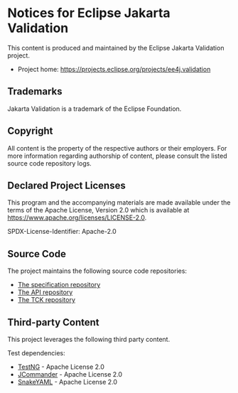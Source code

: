 # Notices for Eclipse Jakarta Validation

This content is produced and maintained by the Eclipse Jakarta Validation
project.

* Project home: https://projects.eclipse.org/projects/ee4j.validation

## Trademarks

 Jakarta Validation is a trademark of the Eclipse Foundation.

## Copyright

All content is the property of the respective authors or their employers. For
more information regarding authorship of content, please consult the listed
source code repository logs.

## Declared Project Licenses

This program and the accompanying materials are made available under the terms
of the Apache License, Version 2.0 which is available at
https://www.apache.org/licenses/LICENSE-2.0.

SPDX-License-Identifier: Apache-2.0

## Source Code

The project maintains the following source code repositories:

* [The specification repository](https://github.com/jakartaee/validation-spec)
* [The API repository](https://github.com/jakartaee/validation)
* [The TCK repository](https://github.com/jakartaee/validation-tck)

## Third-party Content

This project leverages the following third party content.

Test dependencies:

 * [TestNG](https://github.com/cbeust/testng) - Apache License 2.0
 * [JCommander](https://github.com/cbeust/jcommander) - Apache License 2.0
 * [SnakeYAML](https://bitbucket.org/asomov/snakeyaml/src) - Apache License 2.0

